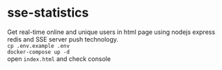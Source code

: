 # sse-statistics
Get real-time online and unique users in html page using nodejs express redis and SSE server push technology. \
`cp .env.example .env` \
`docker-compose up -d` \
open `index.html` and check console 
